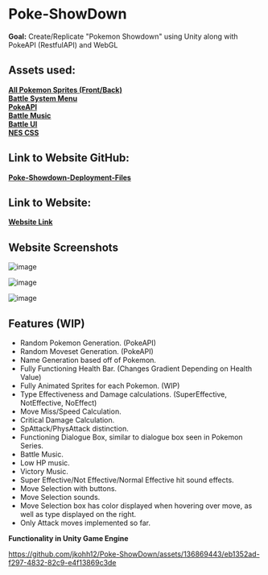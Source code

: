 # Poke-ShowDown

__Goal:__ Create/Replicate "Pokemon Showdown" using Unity along with PokeAPI (RestfulAPI) and WebGL

## Assets used: 
[__All Pokemon Sprites (Front/Back)__](https://github.com/Velorexe/PKUnityInessentials/tree/master)\
[__Battle System Menu__](https://www.deviantart.com/pikachumazzinga/art/BLACK-2-AND-WHITE-2-UPPER-SCREEN-BATTLE-SYSTEM-RIP-381417457)\
[__PokeAPI__](https://pokeapi.co/)\
[__Battle Music__](https://www.youtube.com/watch?v=_Yr5Taoyalo&t=5s)\
[__Battle UI__](https://reliccastle.com/resources/965/)\
[__NES CSS__](https://nostalgic-css.github.io/NES.css/)

## Link to Website GitHub: 
[__Poke-Showdown-Deployment-Files__](https://github.com/jkohh12/Poke_React_Deployment)

## Link to Website:
[__Website Link__](http://18.119.129.139/)


## Website Screenshots

![image](https://github.com/jkohh12/Poke-ShowDown/assets/136869443/b34e1a20-d20c-4d58-979a-4c2f00235961)

![image](https://github.com/jkohh12/Poke-ShowDown/assets/136869443/dc1900a8-b388-498c-bee2-cbf990895312)

![image](https://github.com/jkohh12/Poke-ShowDown/assets/136869443/f8604f82-a3d7-43d7-98af-8865ae8da9f3)

## Features (WIP)

* Random Pokemon Generation. (PokeAPI)
* Random Moveset Generation. (PokeAPI)
* Name Generation based off of Pokemon.
* Fully Functioning Health Bar. (Changes Gradient Depending on Health Value)
* Fully Animated Sprites for each Pokemon. (WIP)
* Type Effectiveness and Damage calculations. (SuperEffective, NotEffective, NoEffect)
* Move Miss/Speed Calculation.
* Critical Damage Calculation.
* SpAttack/PhysAttack distinction.
* Functioning Dialogue Box, similar to dialogue box seen in Pokemon Series.
* Battle Music.
* Low HP music.
* Victory Music.
* Super Effective/Not Effective/Normal Effective hit sound effects.
* Move Selection with buttons.
* Move Selection sounds.
* Move Selection box has color displayed when hovering over move, as well as type displayed on the right.
* Only Attack moves implemented so far.

__Functionality in Unity Game Engine__

https://github.com/jkohh12/Poke-ShowDown/assets/136869443/eb1352ad-f297-4832-82c9-e4f13869c3de










